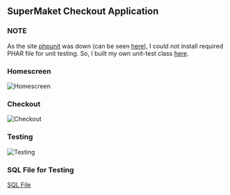 ## SuperMaket Checkout Application

### NOTE
As the site [phpunit](https://phpunit.de/) was down (can be seen [here](https://github.com/ravinasavani/Virtusa-Test/blob/main/media/not_responding.png)), I could not install required PHAR file for unit testing. So, I built my own unit-test class [here](https://github.com/ravinasavani/Virtusa-Test/blob/main/UnitTestFiles/ItemTest.php).

### Homescreen
![Homescreen](https://github.com/ravinasavani/Virtusa-Test/blob/main/media/homepage.png)

### Checkout
![Checkout](https://github.com/ravinasavani/Virtusa-Test/blob/main/media/checkout.png)

### Testing
![Testing](https://github.com/ravinasavani/Virtusa-Test/blob/main/media/testing.png)

### SQL File for Testing
[SQL File](https://github.com/ravinasavani/Virtusa-Test/blob/main/supermarket.sql)